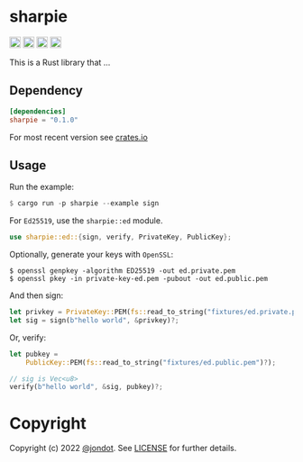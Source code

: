 sharpie
=======

[<img alt="github" src="https://img.shields.io/badge/github-jondot/sharpie-8dagcb?style=for-the-badge&labelColor=555555&logo=github" height="20">](https://github.com/jondot/sharpie)
[<img alt="crates.io" src="https://img.shields.io/crates/v/sharpie.svg?style=for-the-badge&color=fc8d62&logo=rust" height="20">](https://crates.io/crates/sharpie)
[<img alt="docs.rs" src="https://img.shields.io/badge/docs.rs-sharpie-66c2a5?style=for-the-badge&labelColor=555555&logo=docs.rs" height="20">](https://docs.rs/sharpie)
[<img alt="build status" src="https://img.shields.io/github/actions/workflow/status/jondot/sharpie/build.yml?branch=master&style=for-the-badge" height="20">](https://github.com/jondot/sharpie/actions?query=branch%3Amaster)

This is a Rust library that ...

## Dependency

```toml
[dependencies]
sharpie = "0.1.0"
```

For most recent version see [crates.io](https://crates.io/crates/sharpie)


## Usage

Run the example:

```rust
$ cargo run -p sharpie --example sign
```

For `Ed25519`, use the `sharpie::ed` module.

```rust
use sharpie::ed::{sign, verify, PrivateKey, PublicKey};
```

Optionally, generate your keys with `OpenSSL`:

```
$ openssl genpkey -algorithm ED25519 -out ed.private.pem
$ openssl pkey -in private-key-ed.pem -pubout -out ed.public.pem
```

And then sign:

```rust
let privkey = PrivateKey::PEM(fs::read_to_string("fixtures/ed.private.pem")?);
let sig = sign(b"hello world", &privkey)?;
```

Or, verify:

```rust
let pubkey =
    PublicKey::PEM(fs::read_to_string("fixtures/ed.public.pem")?);

// sig is Vec<u8>
verify(b"hello world", &sig, pubkey)?;
```

# Copyright

Copyright (c) 2022 [@jondot](http://twitter.com/jondot). See [LICENSE](LICENSE.txt) for further details.
